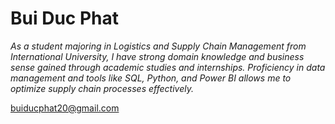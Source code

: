 # Bui Duc Phat
*As a student majoring in Logistics and Supply Chain Management from International University, I have strong domain knowledge and business sense gained through academic studies and internships. Proficiency in data management and tools like SQL, Python, and Power BI allows me to optimize supply chain processes effectively.*

buiducphat20@gmail.com

<!---
BuiDucPhat12/BuiDucPhat12 is a ✨ special ✨ repository because its `README.md` (this file) appears on your GitHub profile.
You can click the Preview link to take a look at your changes.
--->
